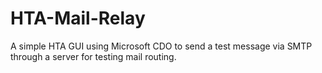 # HTA-Mail-Relay
A simple HTA GUI using Microsoft CDO to send a test message via SMTP through a server for testing mail routing.
